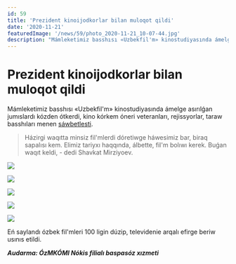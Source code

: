 ```yaml
---
id: 59
title: 'Prezident kinoijodkorlar bilan muloqot qildi'
date: '2020-11-21'
featuredImage: '/news/59/photo_2020-11-21_10-07-44.jpg'
description: "Mámleketimiz basshısı «Uzbekfil'm» kinostudiyasında ámelge asırılǵan jumıslardı kózden ótkerdi, kino kórkem óneri veteranları, rejissyorlar, taraw basshıları menen sáwbetlesti"
---
```


# Prezident kinoijodkorlar bilan muloqot qildi

Mámleketimiz basshısı «Uzbekfil'm» kinostudiyasında ámelge asırılǵan jumıslardı kózden ótkerdi, kino kórkem óneri veteranları, rejissyorlar, taraw basshıları menen [sáwbetlesti](https://president.uz/uz/lists/view/3966).

>Házirgi waqıtta minsiz fil'mlerdi dóretiwge háwesimiz bar, biraq sapalısı kem. Elimiz tariyxı haqqında, álbette, fil'm bolıwı kerek. Buǵan waqıt keldi, - dedi Shavkat Mirziyoev.

![](/news/59/photo_2020-11-21_10-08-04.jpg)

![](/news/59/photo_2020-11-21_10-08-05.jpg)

![](/news/59/photo_2020-11-21_10-08-06.jpg)

![](/news/59/photo_2020-11-21_10-08-07.jpg)

![](/news/59/photo_2020-11-21_10-08-08.jpg)


Eń saylandı ózbek fil'mleri 100 ligin dúzip, televidenie arqalı efirge beriw usınıs etildi.

**_Audarma: ÓzMKÓMI Nókis filialı baspasóz xızmeti_**
